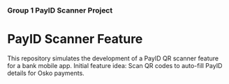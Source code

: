 ### Group 1 PayID Scanner Project
# PayID Scanner Feature
This repository simulates the development of a PayID QR scanner feature for a bank mobile app.
Initial feature idea: Scan QR codes to auto-fill PayID details for Osko payments.
